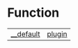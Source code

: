 # Function



|                                                       |                                                 |
| ----------------------------------------------------- | ----------------------------------------------- |
| [__default](/plugin-gulp/function/index/__default.md) | [plugin](/plugin-gulp/function/index/plugin.md) |


